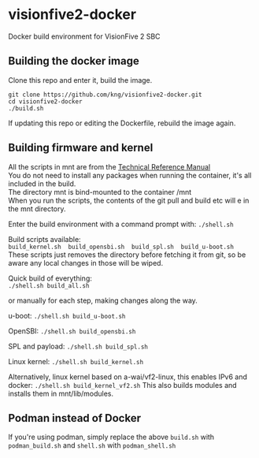 # visionfive2-docker
Docker build environment for VisionFive 2 SBC

## Building the docker image
Clone this repo and enter it, build the image.
```
git clone https://github.com/kng/visionfive2-docker.git
cd visionfive2-docker
./build.sh
```

If updating this repo or editing the Dockerfile, rebuild the image again.

## Building firmware and kernel
All the scripts in mnt are from the [Technical Reference Manual](https://doc-en.rvspace.org/VisionFive2/PDF/VisionFive2_SW_TRM.pdf)<br>
You do not need to install any packages when running the container, it's all included in the build.<br>
The directory mnt is bind-mounted to the container /mnt<br>
When you run the scripts, the contents of the git pull and build etc will e in the mnt directory.<br>

Enter the build environment with a command prompt with: `./shell.sh`

Build scripts available:<br>
`build_kernel.sh  build_opensbi.sh  build_spl.sh  build_u-boot.sh`<br>
These scripts just removes the directory before fetching it from git, so be aware any local changes in those will be wiped.

Quick build of everything:<br>
`./shell.sh build_all.sh`

or manually for each step, making changes along the way.

u-boot:
`./shell.sh build_u-boot.sh`

OpenSBI:
`./shell.sh build_opensbi.sh`

SPL and payload:
`./shell.sh build_spl.sh`

Linux kernel:
`./shell.sh build_kernel.sh`

Alternatively, linux kernel based on a-wai/vf2-linux, this enables IPv6 and docker:
`./shell.sh build_kernel_vf2.sh`
This also builds modules and installs them in mnt/lib/modules.

## Podman instead of Docker

If you're using podman, simply replace the above `build.sh` with `podman_build.sh` and `shell.sh` with `podman_shell.sh`

